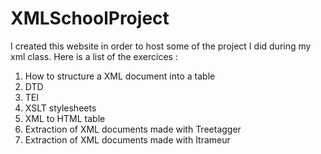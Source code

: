 # XMLSchoolProject

I created this website in order to host some of the project I did during my xml class. 
Here is a list of the exercices : 
1. How to structure a XML document into a table
2. DTD
3. TEI
5. XSLT stylesheets
8. XML to HTML table
14. Extraction of XML documents made with Treetagger
15. Extraction of XML documents made with Itrameur
